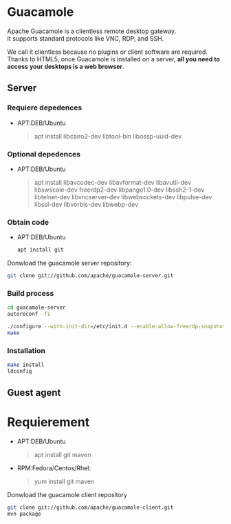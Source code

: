 # Guacamole
Apache Guacamole is a clientless remote desktop gateway. 
\
It supports standard protocols like VNC, RDP, and SSH.

We call it clientless because no plugins or client software are required.
\
Thanks to HTML5, once Guacamole is installed on a server, **all you need to access your desktops is a web browser**.

## Server

### Requiere depedences
* APT:DEB/Ubuntu
	> apt install libcairo2-dev libtool-bin libossp-uuid-dev

### Optional depedences
* APT:DEB/Ubuntu
	> apt install libavcodec-dev libavformat-dev libavutil-dev libswscale-dev freerdp2-dev libpango1.0-dev libssh2-1-dev  libtelnet-dev libvncserver-dev libwebsockets-dev libpulse-dev libssl-dev libvorbis-dev libwebp-dev 

### Obtain code
* APT:DEB/Ubuntu
    ```bash
    apt install git
    ```

Donwload the guacamole server repository:
```bash
git clone git://github.com/apache/guacamole-server.git
```

### Build process

```bash
cd guacamole-server
autoreconf -fi
```

```bash
./configure --with-init-dir=/etc/init.d --enable-allow-freerdp-snapshots
make
```

### Installation
```bash
make install
ldconfig
```

## Guest agent

# Requierement 
* APT:DEB/Ubuntu
	> apt install git maven 
* RPM:Fedora/Centos/Rhel:
	> yum install git maven 

Donwload the guacamole client repository
```bash
git clone git://github.com/apache/guacamole-client.git
mvn package
```
